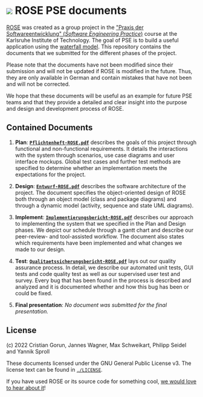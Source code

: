 # ![](https://avatars.githubusercontent.com/u/102614006?s=20&v=4) ROSE PSE documents
[ROSE](https://github.com/road-system-editor/rose) was created as a group
project in the
["Praxis der Softwareentwicklung" (*Software Engineering Practice*)](https://pp.ipd.kit.edu/lehre/WS202122/pse/?lang=en)
course at the Karlsruhe Institute of Technology.
The goal of PSE is to build a useful application using the
[waterfall model](https://en.wikipedia.org/wiki/Waterfall_model).
This repository contains the documents that we submitted for the
different phases of the project.

Please note that the documents have not been modified since their submission and
will not be updated if ROSE is modified in the future.
Thus, they are only available in German and contain mistakes that have not been
and will not be corrected.

We hope that these documents will be useful as an example for future PSE teams
and that they provide a detailed and clear insight into the purpose and
design and development process of ROSE.

## Contained Documents
1. **Plan**:
[**`Pflichtenheft-ROSE.pdf`**](./Pflichtenheft-ROSE.pdf) describes the goals of
this project through functional and non-functional requirements.
It details the interactions with the system through scenarios, use case diagrams and user interface mockups.
Global test cases and further test methods are specified to determine whether an
implementation meets the expectations for the project.

2. **Design**:
[**`Entwurf-ROSE.pdf`**](./Entwurf-ROSE.pdf) describes the software architecture
of the project. 
The document specifies the object-oriented design of ROSE both through an object
model (class and package diagrams) and through a dynamic model (activity,
sequence and state UML diagrams). 

3. **Implement**:
[**`Implementierungsbericht-ROSE.pdf`**](./Implementierungsbericht-ROSE.pdf)
describes our approach to implementing the system that we specified in the Plan
and Design phases.
We depict our schedule through a gantt chart and describe our peer-review- and tool-assisted workflow.
The document also states which requirements have been implemented and what
changes we made to our design.

4. **Test**:
[**`Qualitaetssicherungsbericht-ROSE.pdf`**](./Qualitaetssicherungsbericht-ROSE.pdf)
lays out our quality assurance process.
In detail, we describe our automated unit tests, GUI tests and code quality test
as well as our supervised user test and survey.
Every bug that has been found in the process is described and analyzed and it is
documented whether and how this bug has been or could be fixed.

5. **Final presentation**:
*No document was submitted for the final presentation.*

## License
(c) 2022 Cristian Gorun, Jannes Wagner, Max Schweikart, Philipp Seidel and Yannik Sproll

These documents licensed under the GNU General Public License v3.
The license text can be found in [`./LICENSE`](./LICENSE).

If you have used ROSE or its source code for something cool,
[we would love to hear about it](mailto:hello@maxschweik.art)!
